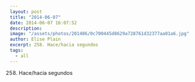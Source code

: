```yaml
---
layout: post
title: "2014-06-07"
date: 2014-06-07 16:07:52
description: 
image: "/assets/photos/201406/0c700445d8629a728761d32377aa01a6.jpg"
author: Elise Plain
excerpt: 258. Hace/hacia segundos
tags: 
  - all
---
```


258. Hace/hacia segundos
<p></p>
